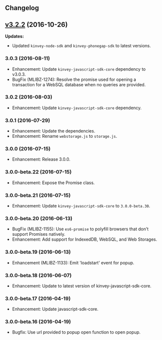 ## Changelog
## [v3.2.2](https://github.com/Kinvey/backbone-sdk/tree/v3.2.2) (2016-10-26)

**Updates:**

- Updated `kinvey-node-sdk` and `kinvey-phonegap-sdk` to latest versions.

### 3.0.3 (2016-08-11)
* Enhancement: Update `kinvey-javascript-sdk-core` dependency to v3.0.3.
* BugFix (MLIBZ-1274): Resolve the promise used for opening a transaction for a WebSQL database when no queries are provided.

### 3.0.2 (2016-08-03)
* Enhancement: Update `kinvey-javascript-sdk-core` dependency.

### 3.0.1 (2016-07-29)
* Enhancement: Update the dependencies.
* Enhancement: Rename `webstorage.js` to `storage.js`.

### 3.0.0 (2016-07-15)
* Enhancement: Release 3.0.0.

### 3.0.0-beta.22 (2016-07-15)
* Enhancement: Expose the Promise class.

### 3.0.0-beta.21 (2016-07-15)
* Enhancement: Update `kinvey-javascript-sdk-core` to `3.0.0-beta.30`.

### 3.0.0-beta.20 (2016-06-13)
* BugFix (MLIBZ-1155): Use `es6-promise` to polyfill browsers that don't support Promises natively.
* Enhancement: Add support for IndexedDB, WebSQL, and Web Storages.

### 3.0.0-beta.19 (2016-06-13)
* Enhancement (MLIBZ-1133): Emit 'loadstart' event for popup.

### 3.0.0-beta.18 (2016-06-07)
* Enhancement: Update to latest version of kinvey-javascript-sdk-core.

### 3.0.0-beta.17 (2016-04-19)
* Enhancement: Update javascript-sdk-core.

### 3.0.0-beta.16 (2016-04-19)
* Bugfix: Use url provided to popup open function to open popup.
